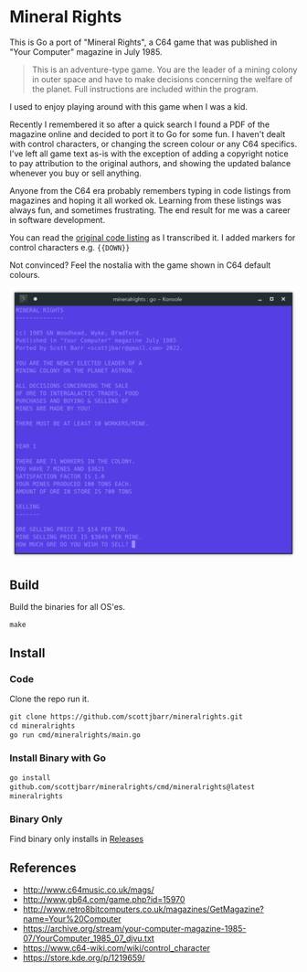 # Mineral Rights

This is Go a port of "Mineral Rights", a C64 game that was published in "Your Computer" magazine in
July 1985.

> This is an adventure-type game. You are the leader of a mining colony in outer space and have to
> make decisions concerning the welfare of the planet. Full instructions are included within the
> program.

I used to enjoy playing around with this game when I was a kid.

Recently I remembered it so after a quick search I found a PDF of the magazine online and decided to
port it to Go for some fun.  I haven't dealt with control characters, or changing the screen colour
or any C64 specifics.  I've left all game text as-is with the exception of adding a copyright notice
to pay attribution to the original authors, and showing the updated balance whenever you buy or sell
anything.

Anyone from the C64 era probably remembers typing in code listings from magazines and hoping it all
worked ok.  Learning from these listings was always fun, and sometimes frustrating.  The end result
for me was a career in software development.

You can read the [original code listing](./docs/mineral-rights.bas) as I transcribed it.  I added
markers for control characters e.g. `{{DOWN}}`

Not convinced? Feel the nostalia with the game shown in C64 default colours.

![Mineral Rights screenshot](./docs/screenshot-mineral-rights.png)

## Build

Build the binaries for all OS'es.

```
make
```

## Install

### Code

Clone the repo run it.

```
git clone https://github.com/scottjbarr/mineralrights.git
cd mineralrights
go run cmd/mineralrights/main.go
```

### Install Binary with Go

```
go install github.com/scottjbarr/mineralrights/cmd/mineralrights@latest
mineralrights
```

### Binary Only

Find binary only installs in [Releases](../../releases)

## References

- http://www.c64music.co.uk/mags/
- http://www.gb64.com/game.php?id=15970
- http://www.retro8bitcomputers.co.uk/magazines/GetMagazine?name=Your%20Computer
- https://archive.org/stream/your-computer-magazine-1985-07/YourComputer_1985_07_djvu.txt
- https://www.c64-wiki.com/wiki/control_character
- https://store.kde.org/p/1219659/
